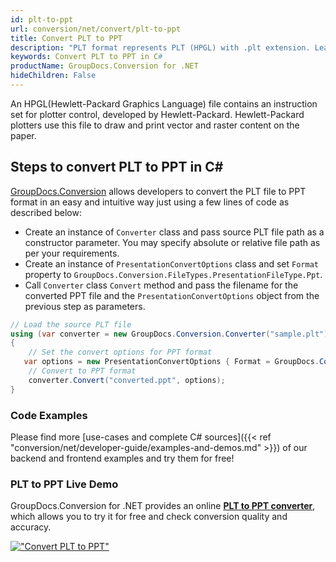 ```yaml
---
id: plt-to-ppt
url: conversion/net/convert/plt-to-ppt
title: Convert PLT to PPT
description: "PLT format represents PLT (HPGL) with .plt extension. Learn how to convert PLT to PPT file programmatically in C# language using GroupDocs.Conversion for .NET library."
keywords: Convert PLT to PPT in C#
productName: GroupDocs.Conversion for .NET
hideChildren: False
---
```


An HPGL(Hewlett-Packard Graphics Language) file contains an instruction set for plotter control, developed by Hewlett-Packard. Hewlett-Packard plotters use this file to draw and print vector and raster content on the paper.

## Steps to convert PLT to PPT in C#

[GroupDocs.Conversion](https://products.groupdocs.com/conversion/net) allows developers to convert the PLT file to PPT format in an easy and intuitive way just using a few lines of code as described below:

* Create an instance of `Converter` class and pass source PLT file path as a constructor parameter. You may specify absolute or relative file path as per your requirements. 
* Create an instance of `PresentationConvertOptions` class and set `Format` property to `GroupDocs.Conversion.FileTypes.PresentationFileType.Ppt`.
* Call `Converter` class `Convert` method and pass the filename for the converted PPT file and the `PresentationConvertOptions` object from the previous step as parameters.

```csharp
// Load the source PLT file
using (var converter = new GroupDocs.Conversion.Converter("sample.plt"))
{
    // Set the convert options for PPT format
   var options = new PresentationConvertOptions { Format = GroupDocs.Conversion.FileTypes.PresentationFileType.Ppt };
    // Convert to PPT format
    converter.Convert("converted.ppt", options);
}
```

### Code Examples

Please find more [use-cases and complete C# sources]({{< ref "conversion/net/developer-guide/examples-and-demos.md" >}}) of our backend and frontend examples and try them for free!

### PLT to PPT Live Demo

GroupDocs.Conversion for .NET provides an online [**PLT to PPT converter**](https://products.groupdocs.app/conversion/plt-to-ppt), which allows you to try it for free and check conversion quality and accuracy.

[!["Convert PLT to PPT"](conversion/net/images/convert-to-ppt/convert-plt-to-ppt.png)](https://products.groupdocs.app/conversion/plt-to-ppt)